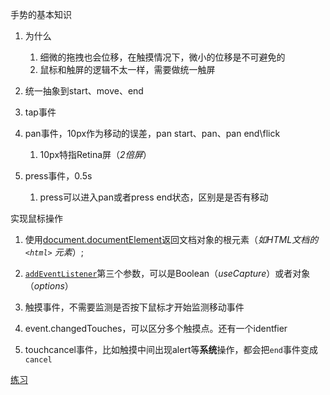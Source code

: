 手势的基本知识

1. 为什么
    1. 细微的拖拽也会位移，在触摸情况下，微小的位移是不可避免的
    1. 鼠标和触屏的逻辑不太一样，需要做统一触屏

1. 统一抽象到start、move、end
1. tap事件
1. pan事件，10px作为移动的误差，pan start、pan、pan end\flick
    1. 10px特指Retina屏（*2倍屏*）
1. press事件，0.5s
    1. press可以进入pan或者press end状态，区别是是否有移动


实现鼠标操作

1. 使用[document.documentElement](https://developer.mozilla.org/zh-CN/docs/Web/API/Document/documentElement)返回文档对象的根元素（*如HTML文档的 `<html>` 元素*）;
1. [`addEventListener`](https://developer.mozilla.org/zh-CN/docs/Web/API/EventTarget/addEventListener)第三个参数，可以是Boolean（*useCapture*）或者对象（*options*）

1. 触摸事件，不需要监测是否按下鼠标才开始监测移动事件
1. event.changedTouches，可以区分多个触摸点。还有一个identfier
1. touchcancel事件，比如触摸中间出现alert等**系统**操作，都会把`end`事件变成`cancel`

[练习](https://jsbin.com/wafojoq/edit?html,js,output)
